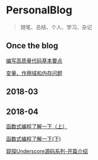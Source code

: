 # PersonalBlog
> 随笔、总结、个人、学习、杂记

## Once the blog

[编写高质量代码基本要点](./OnceTheBlog/编写高质量代码基本要点.md)

[变量、作用域和内存问题](./OnceTheBlog/变量、作用域和内存问题.md)

## 2018-03

## 2018-04

[函数式编程了解一下（上）](./201804/函数式编程了解一下（上）.md)

[ 函数式编程了解一下(下) ](./201804/函数式编程了解一下(下).md)

[ 窥探Underscore源码系列-开篇介绍 ](./201804/窥探Underscore源码系列-开篇介绍.md)